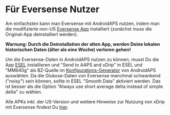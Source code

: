 # Für Eversense Nutzer

Am einfachsten kann man Eversense mit AndroidAPS nutzen, indem man die modifizierte non-US [Eversense App](https://github.com/BernhardRo/Esel/blob/master/apk/Eversense_CGM_v1.0.410-patched.apk) installiert (zunächst muss die Original-App deinstalliert werden).

**Warnung: Durch die Deinstallation der alten App, werden Deine lokalen historischen Daten (älter als eine Woche) verloren gehen!**

Um die Eversense-Daten in AndroidAPS nutzen zu können, musst Du die App [ESEL](https://github.com/BernhardRo/Esel/blob/master/apk/esel.apk) installieren und "Send to AAPS and xDrip" in ESEL und "MM640g" als BZ-Quelle im [Konfigurations-Generator](../Configuration/Config-Builder.md) von AndroidAPS auswählen. Da die Glukose-Daten von Eversense manchmal schwankend ("noisy") sein können, sollte in ESEL "Smooth Data" aktiviert werden. Das ist besser als die Option  "Always use short average delta instead of simple delta" zu wählen.

Alle APKs inkl. der US-Version und weitere Hinweise zur Nutzung von xDrip mit Eversense findest Du [hier](https://github.com/BernhardRo/Esel/tree/master/apk).

